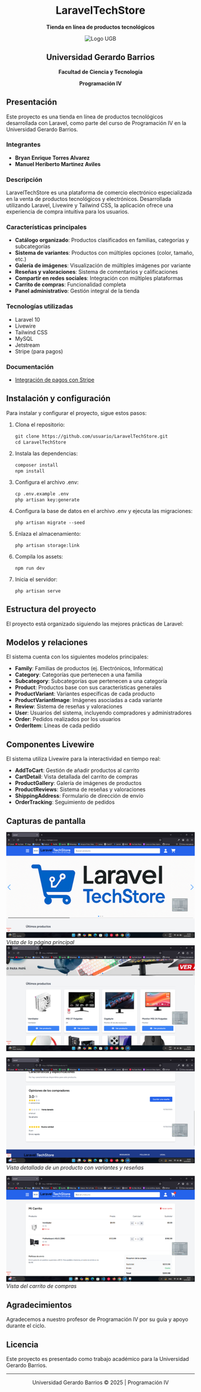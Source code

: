 <div align="center">
  <h1>LaravelTechStore</h1>
  <p><strong>Tienda en línea de productos tecnológicos</strong></p>
  <img src="https://ugb.edu.sv/images/menus/logo-header.png" width="400" alt="Logo UGB">
  <h2>Universidad Gerardo Barrios</h2>
  <p><strong>Facultad de Ciencia y Tecnología</strong></p>
  <p><strong>Programación IV</strong></p>
</div>

## Presentación

Este proyecto es una tienda en línea de productos tecnológicos desarrollada con Laravel, como parte del curso de Programación IV en la Universidad Gerardo Barrios.

### Integrantes

- **Bryan Enrique Torres Alvarez**
- **Manuel Heriberto Martinez Aviles**

### Descripción

LaravelTechStore es una plataforma de comercio electrónico especializada en la venta de productos tecnológicos y electrónicos. Desarrollada utilizando Laravel, Livewire y Tailwind CSS, la aplicación ofrece una experiencia de compra intuitiva para los usuarios.

### Características principales

- **Catálogo organizado**: Productos clasificados en familias, categorías y subcategorías
- **Sistema de variantes**: Productos con múltiples opciones (color, tamaño, etc.)
- **Galería de imágenes**: Visualización de múltiples imágenes por variante
- **Reseñas y valoraciones**: Sistema de comentarios y calificaciones
- **Compartir en redes sociales**: Integración con múltiples plataformas
- **Carrito de compras**: Funcionalidad completa
- **Panel administrativo**: Gestión integral de la tienda

### Tecnologías utilizadas

- Laravel 10
- Livewire
- Tailwind CSS
- MySQL
- Jetstream
- Stripe (para pagos)

### Documentación

- [Integración de pagos con Stripe](docs/payment-integration.md)

## Instalación y configuración

Para instalar y configurar el proyecto, sigue estos pasos:

1. Clona el repositorio:
   ```
   git clone https://github.com/usuario/LaravelTechStore.git
   cd LaravelTechStore
   ```

2. Instala las dependencias:
   ```
   composer install
   npm install
   ```

3. Configura el archivo .env:
   ```
   cp .env.example .env
   php artisan key:generate
   ```

4. Configura la base de datos en el archivo .env y ejecuta las migraciones:
   ```
   php artisan migrate --seed
   ```

5. Enlaza el almacenamiento:
   ```
   php artisan storage:link
   ```

6. Compila los assets:
   ```
   npm run dev
   ```

7. Inicia el servidor:
   ```
   php artisan serve
   ```

## Estructura del proyecto

El proyecto está organizado siguiendo las mejores prácticas de Laravel:

## Modelos y relaciones

El sistema cuenta con los siguientes modelos principales:

- **Family**: Familias de productos (ej. Electrónicos, Informática)
- **Category**: Categorías que pertenecen a una familia
- **Subcategory**: Subcategorías que pertenecen a una categoría
- **Product**: Productos base con sus características generales
- **ProductVariant**: Variantes específicas de cada producto
- **ProductVariantImage**: Imágenes asociadas a cada variante
- **Review**: Sistema de reseñas y valoraciones
- **User**: Usuarios del sistema, incluyendo compradores y administradores
- **Order**: Pedidos realizados por los usuarios
- **OrderItem**: Líneas de cada pedido

## Componentes Livewire

El sistema utiliza Livewire para la interactividad en tiempo real:

- **AddToCart**: Gestión de añadir productos al carrito
- **CartDetail**: Vista detallada del carrito de compras
- **ProductGallery**: Galería de imágenes de productos
- **ProductReviews**: Sistema de reseñas y valoraciones
- **ShippingAddress**: Formulario de dirección de envío
- **OrderTracking**: Seguimiento de pedidos

## Capturas de pantalla

![Página de inicio](/public/img/screenshots/Home1.png)
*Vista de la página principal*
![Pagina de inicio](/public/img/screenshots/Home2.png) 

![Detalle de producto](/public/img/screenshots/Resenas.png)
*Vista detallada de un producto con variantes y reseñas*

![Carrito de compras](/public/img/screenshots/carrito.png)
*Vista del carrito de compras*



## Agradecimientos

Agradecemos a nuestro profesor de Programación IV por su guía y apoyo durante el ciclo.

## Licencia

Este proyecto es presentado como trabajo académico para la Universidad Gerardo Barrios.

---

<p align="center">Universidad Gerardo Barrios © 2025 | Programación IV</p>
